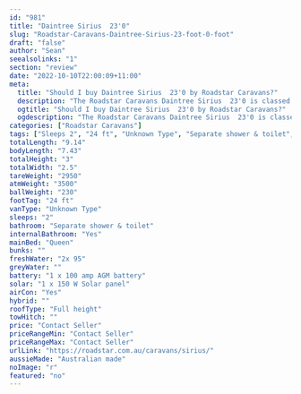 ```yaml
---
id: "981"
title: "Daintree Sirius  23'0"
slug: "Roadstar-Caravans-Daintree-Sirius-23-foot-0-foot"
draft: "false"
author: "Sean"
seealsolinks: "1"
section: "review"
date: "2022-10-10T22:00:09+11:00"
meta:
  title: "Should I buy Daintree Sirius  23'0 by Roadstar Caravans?"
  description: "The Roadstar Caravans Daintree Sirius  23'0 is classed as Unknown Type, and sleeps 2 people. It is Australian made and comes in at 24 ft. It generally has Separate shower & toilet."
  ogtitle: "Should I buy Daintree Sirius  23'0 by Roadstar Caravans?"
  ogdescription: "The Roadstar Caravans Daintree Sirius  23'0 is classed as Unknown Type, and sleeps 2 people. It is Australian made and comes in at 24 ft. It generally has Separate shower & toilet."
categories: ["Roadstar Caravans"]
tags: ["Sleeps 2", "24 ft", "Unknown Type", "Separate shower & toilet", "Full height", "Price Unknown", "Australian made"]
totalLength: "9.14"
bodyLength: "7.43"
totalHeight: "3"
totalWidth: "2.5"
tareWeight: "2950"
atmWeight: "3500"
ballWeight: "230"
footTag: "24 ft"
vanType: "Unknown Type"
sleeps: "2"
bathroom: "Separate shower & toilet"
internalBathroom: "Yes"
mainBed: "Queen"
bunks: ""
freshWater: "2x 95"
greyWater: ""
battery: "1 x 100 amp AGM battery"
solar: "1 x 150 W Solar panel"
airCon: "Yes"
hybrid: ""
roofType: "Full height"
towHitch: ""
price: "Contact Seller"
priceRangeMin: "Contact Seller"
priceRangeMax: "Contact Seller"
urlLink: "https://roadstar.com.au/caravans/sirius/"
aussieMade: "Australian made"
noImage: "r"
featured: "no"
---
```

